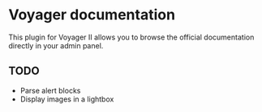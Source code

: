 # Voyager documentation

This plugin for Voyager II allows you to browse the official documentation directly in your admin panel.

## TODO

- Parse alert blocks
- Display images in a lightbox